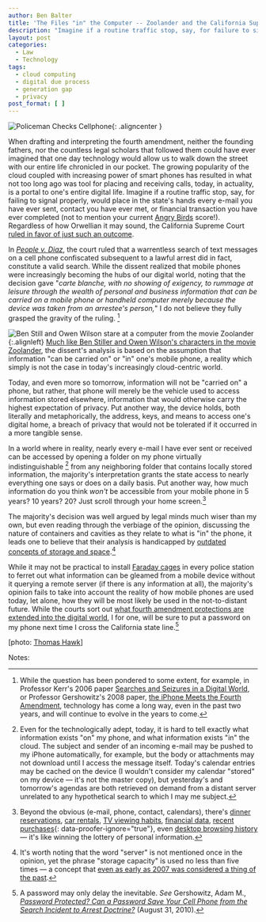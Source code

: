```yaml
---
author: Ben Balter
title: 'The Files "in" the Computer -- Zoolander and the California Supreme Court'
description: "Imagine if a routine traffic stop, say, for failure to signal or wear a seat belt would place in the state's hands every e-mail you've ever sent, contact your ever met, or financial transaction your ever completed. The California Supreme Court ruled in favor of just that."
layout: post
categories:
  - Law
  - Technology
tags:
  - cloud computing
  - digital due process
  - generation gap
  - privacy
post_format: [ ]
---
```


![Policeman Checks Cellphone](http://ben.balter.com/wp-content/uploads/2011/01/policeman.jpg "Policeman Checks Cellphone"){: .aligncenter }

When drafting and interpreting the fourth amendment, neither the founding fathers, nor the countless legal scholars that followed them could have ever imagined that one day technology would allow us to walk down the street with our entire life chronicled in our pocket. The growing popularity of the cloud coupled with increasing power of smart phones has resulted in what not too long ago was tool for placing and receiving calls, today, in actuality, is a portal to one's entire digital life. Imagine if a routine traffic stop, say, for failing to signal properly, would place in the state's hands every e-mail you have ever sent, contact you have ever met, or financial transaction you have ever completed (not to mention your current [Angry Birds](http://en.wikipedia.org/wiki/Angry_Birds) score!). Regardless of how Orwellian it may sound, the California Supreme Court [ruled in favor of just such an outcome](http://arstechnica.com/tech-policy/news/2011/01/warrantless-cell-phone-search-gets-a-green-light-in-california.ars?comments=1#comments-bar).

In *[People v. Diaz](http://en.wikipedia.org/wiki/People_v._Diaz)*, the court ruled that a warrentless search of text messages on a cell phone confiscated subsequent to a lawful arrest did in fact, constitute a valid search. While the dissent realized that mobile phones were increasingly becoming the hubs of our digital world, noting that the decision gave "*carte blanche, with no showing of exigency, to rummage at leisure through the wealth of personal and business information that can be carried on a mobile phone or handheld computer merely because the device was taken from an arrestee's person,*" I do not believe they fully grasped the gravity of the ruling. [^1]

![Ben Still and Owen Wilson stare at a computer from the movie Zoolander](http://ben.balter.com/wp-content/uploads/2011/01/zoolander-300x188.jpg){:.alignleft} [Much like Ben Stiller and Owen Wilson's characters in the movie Zoolander](http://www.youtube.com/watch?v=_m_PncKuDao&feature=related#t=1m16s), the dissent's analysis is based on the assumption that information  "can be carried on" or "in" one's mobile phone, a reality which simply is not the case in today's increasingly cloud-centric world.

Today, and even more so tomorrow, information will not be "carried on" a phone, but rather, that phone will merely be the vehicle used to access information stored elsewhere, information that would otherwise carry the highest expectation of privacy. Put another way, the device holds, both literally and metaphorically, the address, keys, and means to access one's digital home, a breach of privacy that would not be tolerated if it occurred in a more tangible sense.

In a world where in reality, nearly every e-mail I have ever sent or received can be accessed by opening a folder on my phone virtually indistinguishable [^2] from any neighboring folder that contains locally stored information, the majority's interpretation grants the state access to nearly everything  one says or does on a daily basis. Put another way, how much information do you think *won't* be accessible from your mobile phone in 5 years? 10 years? 20? Just scroll through your home screen.[^3]

The majority's decision was well argued by legal minds much wiser than my own, but even reading through the verbiage of the opinion, discussing the nature of containers and cavities as they relate to what is "in" the phone, it leads one to believe that their analysis is handicapped by [outdated concepts of storage and space](https://www.youtube.com/watch?v=H2uHBhKTSe0).[^4]

While it may not be practical to install [Faraday cages](http://en.wikipedia.org/wiki/Faraday_cage) in every police station to ferret out what information can be gleamed from a mobile device without it querying a remote server (if there is any information at all), the majority's opinion fails to take into account the reality of how mobile phones are used today, let alone, how they will be most likely be used in the not-to-distant future. While the courts sort out [what fourth amendment protections are extended into the digital world](http://ben.balter.com/2010/12/20/late-night-infomercials/), I for one, will be sure to put a password on my phone next time I cross the California state line.[^5]

\[photo: [Thomas Hawk](http://www.flickr.com/photos/thomashawk/61076493/)]

Notes:

[^1]: While the question has been pondered to some extent, for example, in Professor Kerr's 2006 paper [Searches and Seizures in a Digital World](http://papers.ssrn.com/sol3/papers.cfm?abstract_id=697541), or Professor Gershowitz's 2008 paper, [the iPhone Meets the Fourth Amendment](http://papers.ssrn.com/sol3/papers.cfm?abstract_id=1084503), technology has come a long way, even in the past two years, and will continue to evolve in the years to come.

[^2]: Even for the technologically adept, today, it is hard to tell exactly what information exists "on" my phone, and what information exists "in" the cloud. The subject and sender of an incoming e-mail may be pushed to my iPhone automatically, for example, but the body or attachments may not download until I access the message itself. Today's calendar entries may be cached on the device (I wouldn't consider my calendar "stored" on my device — it's not the master copy), but yesterday's and tomorrow's agendas are both retrieved on demand from a distant server unrelated to any hypothetical search to which I may me subject.

[^3]: Beyond the obvious (e-mail, phone, contact, calendars), there's [dinner reservations](http://itunes.apple.com/us/app/opentable/id296581815?mt=8), [car rentals](http://www.zipcar.com/iphone/), [TV viewing habits](http://www.engadget.com/2010/11/15/comcast-xfinity-remote-app-for-iphone-ipad-launches-video-stre/), [financial data](http://www.mint.com/features/iphone/), [recent purchases](http://www.amazon.com/gp/feature.html?ie=UTF8&docId=1000291661){: data-proofer-ignore="true"}, even [desktop browsing history](http://www.mozilla.com/en-US/mobile/home/) — it's like winning the lottery of personal information.

[^4]: It's worth noting that the word "server" is not mentioned once in the opinion, yet the phrase "storage capacity" is used no less than five times — a concept that [even as early as 2007 was considered a thing of the past](http://mashable.com/2007/05/14/yahoo-mail-unlimited/).

[^5]: A password may only delay the inevitable. *See* Gershowitz, Adam M., [*Password Protected? Can a Password Save Your Cell Phone from the Search Incident to Arrest Doctrine?*](http://ssrn.com/abstract=1669403) (August 31, 2010).
